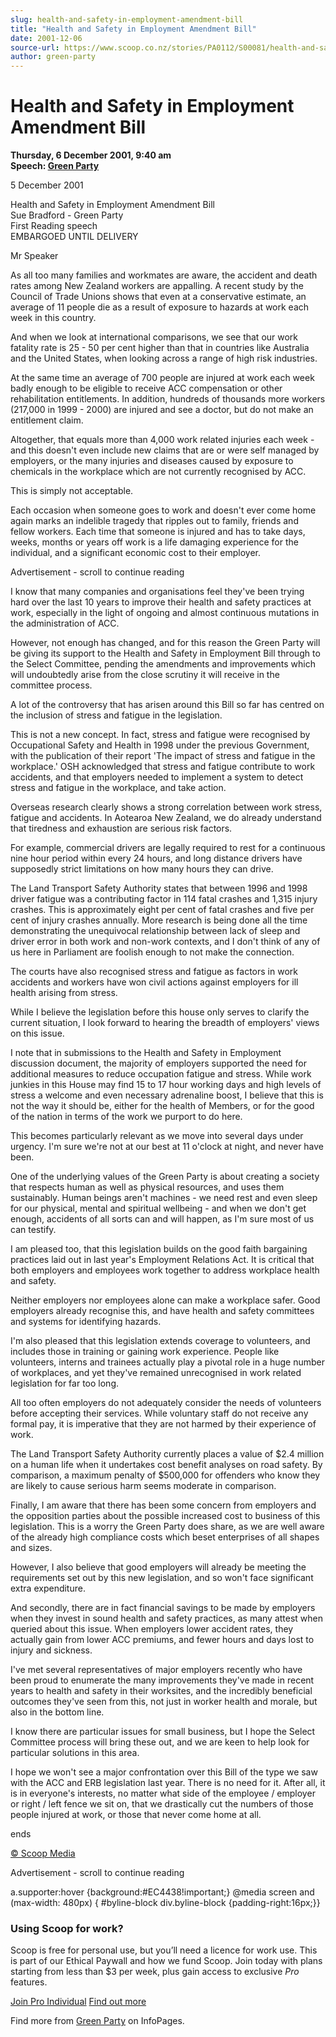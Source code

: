 ```yaml
---
slug: health-and-safety-in-employment-amendment-bill
title: "Health and Safety in Employment Amendment Bill"
date: 2001-12-06
source-url: https://www.scoop.co.nz/stories/PA0112/S00081/health-and-safety-in-employment-amendment-bill.htm
author: green-party
---
```

Health and Safety in Employment Amendment Bill
==============================================

**Thursday, 6 December 2001, 9:40 am**  
**Speech: [Green Party](https://info.scoop.co.nz/Green_Party)**

5 December 2001

Health and Safety in Employment Amendment Bill  
Sue Bradford - Green Party  
First Reading speech  
EMBARGOED UNTIL DELIVERY

Mr Speaker

As all too many families and workmates are aware, the accident and death rates among New Zealand workers are appalling. A recent study by the Council of Trade Unions shows that even at a conservative estimate, an average of 11 people die as a result of exposure to hazards at work each week in this country.

And when we look at international comparisons, we see that our work fatality rate is 25 - 50 per cent higher than that in countries like Australia and the United States, when looking across a range of high risk industries.

At the same time an average of 700 people are injured at work each week badly enough to be eligible to receive ACC compensation or other rehabilitation entitlements. In addition, hundreds of thousands more workers (217,000 in 1999 - 2000) are injured and see a doctor, but do not make an entitlement claim.

Altogether, that equals more than 4,000 work related injuries each week - and this doesn't even include new claims that are or were self managed by employers, or the many injuries and diseases caused by exposure to chemicals in the workplace which are not currently recognised by ACC.

This is simply not acceptable.

Each occasion when someone goes to work and doesn't ever come home again marks an indelible tragedy that ripples out to family, friends and fellow workers. Each time that someone is injured and has to take days, weeks, months or years off work is a life damaging experience for the individual, and a significant economic cost to their employer.

Advertisement - scroll to continue reading





I know that many companies and organisations feel they've been trying hard over the last 10 years to improve their health and safety practices at work, especially in the light of ongoing and almost continuous mutations in the administration of ACC.

However, not enough has changed, and for this reason the Green Party will be giving its support to the Health and Safety in Employment Bill through to the Select Committee, pending the amendments and improvements which will undoubtedly arise from the close scrutiny it will receive in the committee process.

A lot of the controversy that has arisen around this Bill so far has centred on the inclusion of stress and fatigue in the legislation.

This is not a new concept. In fact, stress and fatigue were recognised by Occupational Safety and Health in 1998 under the previous Government, with the publication of their report 'The impact of stress and fatigue in the workplace.' OSH acknowledged that stress and fatigue contribute to work accidents, and that employers needed to implement a system to detect stress and fatigue in the workplace, and take action.

Overseas research clearly shows a strong correlation between work stress, fatigue and accidents. In Aotearoa New Zealand, we do already understand that tiredness and exhaustion are serious risk factors.

For example, commercial drivers are legally required to rest for a continuous nine hour period within every 24 hours, and long distance drivers have supposedly strict limitations on how many hours they can drive.

The Land Transport Safety Authority states that between 1996 and 1998 driver fatigue was a contributing factor in 114 fatal crashes and 1,315 injury crashes. This is approximately eight per cent of fatal crashes and five per cent of injury crashes annually. More research is being done all the time demonstrating the unequivocal relationship between lack of sleep and driver error in both work and non-work contexts, and I don't think of any of us here in Parliament are foolish enough to not make the connection.

The courts have also recognised stress and fatigue as factors in work accidents and workers have won civil actions against employers for ill health arising from stress.

While I believe the legislation before this house only serves to clarify the current situation, I look forward to hearing the breadth of employers' views on this issue.

I note that in submissions to the Health and Safety in Employment discussion document, the majority of employers supported the need for additional measures to reduce occupation fatigue and stress. While work junkies in this House may find 15 to 17 hour working days and high levels of stress a welcome and even necessary adrenaline boost, I believe that this is not the way it should be, either for the health of Members, or for the good of the nation in terms of the work we purport to do here.

This becomes particularly relevant as we move into several days under urgency. I'm sure we're not at our best at 11 o'clock at night, and never have been.

One of the underlying values of the Green Party is about creating a society that respects human as well as physical resources, and uses them sustainably. Human beings aren't machines - we need rest and even sleep for our physical, mental and spiritual wellbeing - and when we don't get enough, accidents of all sorts can and will happen, as I'm sure most of us can testify.

I am pleased too, that this legislation builds on the good faith bargaining practices laid out in last year's Employment Relations Act. It is critical that both employers and employees work together to address workplace health and safety.

Neither employers nor employees alone can make a workplace safer. Good employers already recognise this, and have health and safety committees and systems for identifying hazards.

I'm also pleased that this legislation extends coverage to volunteers, and includes those in training or gaining work experience. People like volunteers, interns and trainees actually play a pivotal role in a huge number of workplaces, and yet they've remained unrecognised in work related legislation for far too long.

All too often employers do not adequately consider the needs of volunteers before accepting their services. While voluntary staff do not receive any formal pay, it is imperative that they are not harmed by their experience of work.

The Land Transport Safety Authority currently places a value of $2.4 million on a human life when it undertakes cost benefit analyses on road safety. By comparison, a maximum penalty of $500,000 for offenders who know they are likely to cause serious harm seems moderate in comparison.

Finally, I am aware that there has been some concern from employers and the opposition parties about the possible increased cost to business of this legislation. This is a worry the Green Party does share, as we are well aware of the already high compliance costs which beset enterprises of all shapes and sizes.

However, I also believe that good employers will already be meeting the requirements set out by this new legislation, and so won't face significant extra expenditure.

And secondly, there are in fact financial savings to be made by employers when they invest in sound health and safety practices, as many attest when queried about this issue. When employers lower accident rates, they actually gain from lower ACC premiums, and fewer hours and days lost to injury and sickness.

I've met several representatives of major employers recently who have been proud to enumerate the many improvements they've made in recent years to health and safety in their worksites, and the incredibly beneficial outcomes they've seen from this, not just in worker health and morale, but also in the bottom line.

I know there are particular issues for small business, but I hope the Select Committee process will bring these out, and we are keen to help look for particular solutions in this area.

I hope we won't see a major confrontation over this Bill of the type we saw with the ACC and ERB legislation last year. There is no need for it. After all, it is in everyone's interests, no matter what side of the employee / employer or right / left fence we sit on, that we drastically cut the numbers of those people injured at work, or those that never come home at all.

ends  

[© Scoop Media](http://www.scoop.co.nz/about/terms.html)  

Advertisement - scroll to continue reading



a.supporter:hover {background:#EC4438!important;} @media screen and (max-width: 480px) { #byline-block div.byline-block {padding-right:16px;}}

### Using Scoop for work?

Scoop is free for personal use, but you’ll need a licence for work use. This is part of our Ethical Paywall and how we fund Scoop. Join today with plans starting from less than $3 per week, plus gain access to exclusive _Pro_ features.  
  
[Join Pro Individual](https://pro.scoop.co.nz/Individual/?from=ProIn24) [Find out more](https://pro.scoop.co.nz/using-scoop-for-work/?from=ProIn24)

Find more from [Green Party](https://info.scoop.co.nz/Green_Party) on InfoPages.